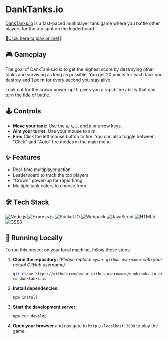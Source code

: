 # DankTanks.io

[DankTanks.io](https://danktanks-io.fly.dev/) is a fast-paced multiplayer tank game where you battle other players for the top spot on the leaderboard.

🚨[Click here to play online!](https://danktanks-io.fly.dev/)🚨

## 🎮 Gameplay

The goal of DankTanks.io is to get the highest score by destroying other tanks and surviving as long as possible. You get 20 points for each tank you destroy and 1 point for every second you stay alive.

Look out for the crown power-up! It gives you a rapid-fire ability that can turn the tide of battle.

## 🕹️ Controls

-   **Move your tank:** Use the `W`, `A`, `S`, and `D` or arrow keys.
-   **Aim your turret:** Use your mouse to aim.
-   **Fire:** Click the left mouse button to fire. You can also toggle between "Click" and "Auto" fire modes in the main menu.

## ✨ Features

-   Real-time multiplayer action
-   Leaderboard to track the top players
-   "Crown" power-up for rapid firing
-   Multiple tank colors to choose from

## 🛠️ Tech Stack

![Node.js](https://img.shields.io/badge/Node.js-339933?style=for-the-badge&logo=nodedotjs&logoColor=white)
![Express.js](https://img.shields.io/badge/Express.js-000000?style=for-the-badge&logo=express&logoColor=white)
![Socket.IO](https://img.shields.io/badge/Socket.io-010101?&style=for-the-badge&logo=socket.io&logoColor=white)
![Webpack](https://img.shields.io/badge/Webpack-8DD6F9?style=for-the-badge&logo=webpack&logoColor=black)
![JavaScript](https://img.shields.io/badge/JavaScript-F7DF1E?style=for-the-badge&logo=javascript&logoColor=black)
![HTML5](https://img.shields.io/badge/html5-%23E34F26.svg?&style=for-the-badge&logo=html5&logoColor=white)
![CSS3](https://img.shields.io/badge/css3-%231572B6.svg?&style=for-the-badge&logo=css3&logoColor=white)

## 🚀 Running Locally

To run this project on your local machine, follow these steps:

1.  **Clone the repository:**
    *(Please replace `<your-github-username>` with your actual GitHub username)*
    ```bash
    git clone https://github.com/<your-github-username>/danktanks.io.git
    cd danktanks.io
    ```

2.  **Install dependencies:**
    ```bash
    npm install
    ```

3.  **Start the development server:**
    ```bash
    npm run develop
    ```

4.  **Open your browser** and navigate to `http://localhost:3000` to play the game.
